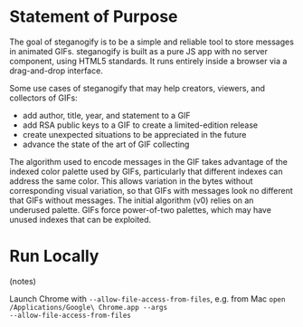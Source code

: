 Statement of Purpose
====================

The goal of steganogify is to be a simple and reliable tool to store messages in animated GIFs. steganogify is built as a pure JS app with no server component, using HTML5 standards. It runs entirely inside a browser via a drag-and-drop interface.

Some use cases of steganogify that may help creators, viewers, and collectors of GIFs:
- add author, title, year, and statement to a GIF
- add RSA public keys to a GIF to create a limited-edition release
- create unexpected situations to be appreciated in the future
- advance the state of the art of GIF collecting

The algorithm used to encode messages in the GIF takes advantage of the indexed color palette used by GIFs, particularly that different indexes can address the same color. This allows variation in the bytes without corresponding visual variation, so that GIFs with messages look no different that GIFs without messages. The initial algorithm (v0) relies on an underused palette. GIFs force power-of-two palettes, which may have unused indexes that can be exploited.


Run Locally
===========

(notes)

Launch Chrome with <code>--allow-file-access-from-files</code>, e.g. from Mac <code>open /Applications/Google\ Chrome.app --args --allow-file-access-from-files</code>

